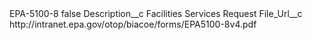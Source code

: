 <?xml version="1.0" encoding="UTF-8"?>
<CustomMetadata xmlns="http://soap.sforce.com/2006/04/metadata" xmlns:xsi="http://www.w3.org/2001/XMLSchema-instance" xmlns:xsd="http://www.w3.org/2001/XMLSchema">
    <label>EPA-5100-8</label>
    <protected>false</protected>
    <values>
        <field>Description__c</field>
        <value xsi:type="xsd:string">Facilities Services Request</value>
    </values>
    <values>
        <field>File_Url__c</field>
        <value xsi:type="xsd:string">http://intranet.epa.gov/otop/biacoe/forms/EPA5100-8v4.pdf</value>
    </values>
</CustomMetadata>
